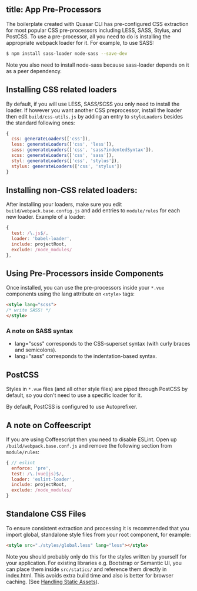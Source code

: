 title: App Pre-Processors
---
The boilerplate created with Quasar CLI has pre-configured CSS extraction for most popular CSS pre-processors including LESS, SASS, Stylus, and PostCSS. To use a pre-processor, all you need to do is installing the appropriate webpack loader for it. For example, to use SASS:

``` bash
$ npm install sass-loader node-sass --save-dev
```
Note you also need to install node-sass because sass-loader depends on it as a peer dependency.

## Installing CSS related loaders
By default, if you will use LESS, SASS/SCSS you only need to install the loader. If however you want another CSS preprocessor, install the loader then edit `build/css-utils.js` by adding an entry to `styleLoaders` besides the standard following ones:
``` js
{
  css: generateLoaders(['css']),
  less: generateLoaders(['css', 'less']),
  sass: generateLoaders(['css', 'sass?indentedSyntax']),
  scss: generateLoaders(['css', 'sass']),
  styl: generateLoaders(['css', 'stylus']),
  stylus: generateLoaders(['css', 'stylus'])
}
```

## Installing non-CSS related loaders:

After installing your loaders, make sure you edit `build/webpack.base.config.js` and add entries to `module/rules` for each new loader. Example of a loader:

``` js
{
  test: /\.js$/,
  loader: 'babel-loader',
  include: projectRoot,
  exclude: /node_modules/
},
```

## Using Pre-Processors inside Components

Once installed, you can use the pre-processors inside your `*.vue` components using the lang attribute on `<style>` tags:

``` html
<style lang="scss">
/* write SASS! */
</style>
```

### A note on SASS syntax

* lang="scss" corresponds to the CSS-superset syntax (with curly braces and semicolons).
* lang="sass" corresponds to the indentation-based syntax.

## PostCSS

Styles in `*.vue` files (and all other style files) are piped through PostCSS by default, so you don't need to use a specific loader for it.

By default, PostCSS is configured to use Autoprefixer.

## A note on Coffeescript
If you are using Coffeescript then you need to disable ESLint. Open up `/build/webpack.base.conf.js` and remove the following section from `module/rules`:
``` js
{ // eslint
  enforce: 'pre',
  test: /\.(vue|js)$/,
  loader: 'eslint-loader',
  include: projectRoot,
  exclude: /node_modules/
}
```

## Standalone CSS Files

To ensure consistent extraction and processing it is recommended that you import global, standalone style files from your root component, for example:

``` html
<style src="./styles/global.less" lang="less"></style>
```

Note you should probably only do this for the styles written by yourself for your application. For existing libraries e.g. Bootstrap or Semantic UI, you can place them inside `src/statics/` and reference them directly in index.html. This avoids extra build time and also is better for browser caching. (See [Handling Static Assets](/guide/app-handling-static-assets.html)).
